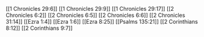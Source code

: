 [[1 Chronicles 29:6]]
[[1 Chronicles 29:9]]
[[1 Chronicles 29:17]]
[[2 Chronicles 6:2]]
[[2 Chronicles 6:5]]
[[2 Chronicles 6:6]]
[[2 Chronicles 31:14]]
[[Ezra 1:4]]
[[Ezra 1:6]]
[[Ezra 8:25]]
[[Psalms 135:21]]
[[2 Corinthians 8:12]]
[[2 Corinthians 9:7]]
